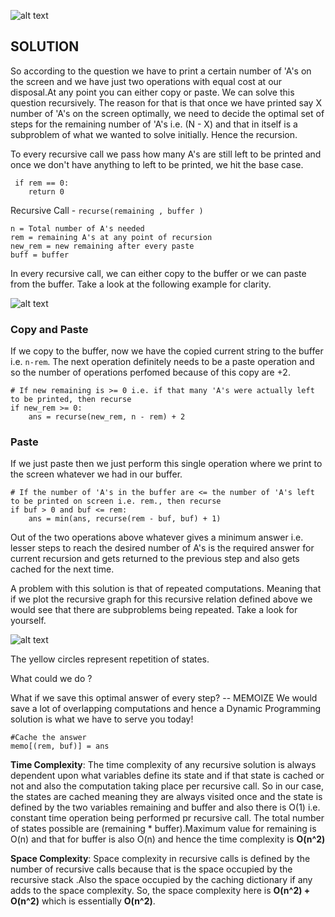 ![alt text](https://raw.githubusercontent.com/DivyaGodayal/CoderChef-Kitchen/master/Images/2-Keys.png)

## SOLUTION

So according to the question we have to print a certain number of 'A's on the screen and we have just two operations with equal cost at our disposal.At any point you can either copy or paste. We can solve this question recursively. The reason for that is that once we have printed say X number of 'A's on the screen optimally, we need to decide the optimal set of steps for the remaining number of 'A's i.e. (N - X) and that in itself is a subproblem of what we wanted to solve initially. Hence the recursion.

To every recursive call we pass how many A's are still left to be printed and once we don't have anything to left to be printed, we hit the base case.
```
 if rem == 0:
 	return 0
 ```
Recursive Call - ```recurse(remaining , buffer )```

```
n = Total number of A's needed
rem = remaining A's at any point of recursion
new_rem = new remaining after every paste
buff = buffer
```
In every recursive call,  we can either copy to the buffer or we can paste from the buffer. Take a look at the following example for clarity.

![alt text](https://raw.githubusercontent.com/DivyaGodayal/CoderChef-Kitchen/master/Images/2-Keys-Recursion.png)

### Copy and Paste
If we copy to the buffer, now we have the copied current string to the buffer i.e. ```n-rem```. The next operation definitely needs to be a paste operation and so the number of operations perfomed because of this copy are +2.

```
# If new remaining is >= 0 i.e. if that many 'A's were actually left to be printed, then recurse
if new_rem >= 0:
    ans = recurse(new_rem, n - rem) + 2
```

### Paste
If we just paste then we just perform this single operation where we print to the screen whatever we had in our buffer.
```
# If the number of 'A's in the buffer are <= the number of 'A's left to be printed on screen i.e. rem., then recurse
if buf > 0 and buf <= rem:
    ans = min(ans, recurse(rem - buf, buf) + 1)
```

Out of the two operations above whatever gives a minimum answer i.e. lesser steps to reach the desired number of A's is the required answer for current recursion and gets returned to the previous step and also gets cached for the next time.

A problem with this solution is that of repeated computations. Meaning that if we plot the recursive graph for this recursive relation defined above we would see that there are subproblems being repeated. Take a look for yourself.

![alt text](https://raw.githubusercontent.com/DivyaGodayal/CoderChef-Kitchen/master/Images/2-Keys-DP.png)

The yellow circles represent repetition of states.

What could we do ?

What if we save this optimal answer of every step? -- MEMOIZE
We would save a lot of overlapping computations and hence a Dynamic Programming solution is what we have to serve you today!

```
#Cache the answer    
memo[(rem, buf)] = ans
```            

**Time Complexity**:  The time complexity of any recursive solution is always dependent upon what variables define its state and if that state is cached or not and also the computation taking place per recursive call. So in our case, the states are cached meaning they are always visited once and the state is defined by the two variables remaining and buffer and also there is O(1) i.e. constant time operation being performed pr recursive call. The total number of states possible are (remaining * buffer).Maximum value for remaining is O(n) and that for buffer is also O(n) and hence the time complexity is **O(n^2)**

**Space Complexity**: Space complexity in recursive calls is defined by the number of recursive calls because that is the space occupied by the recursive stack .Also the space occupied by the caching dictionary if any adds to the space complexity. So, the space complexity here is **O(n^2) + O(n^2)** which is essentially **O(n^2)**.
